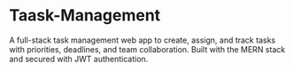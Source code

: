 # Taask-Management
A full-stack task management web app to create, assign, and track tasks with priorities, deadlines, and team collaboration. Built with the MERN stack and secured with JWT authentication.
